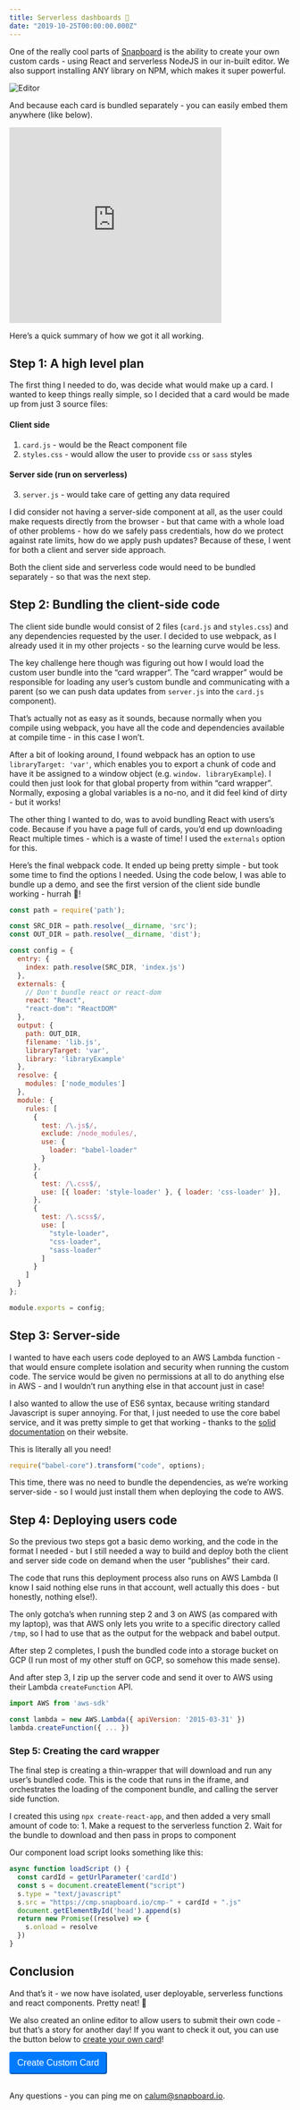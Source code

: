 ```yaml
---
title: Serverless dashboards 🤯
date: "2019-10-25T00:00:00.000Z"
---
```



One of the really cool parts of [Snapboard](https://snapboard.io) is the ability to create your own custom cards - using React and serverless NodeJS in our in-built editor. We also support installing ANY library on NPM, which makes it super powerful.

![Editor](editor.png "Editor")

And because each card is bundled separately - you can easily embed them anywhere (like below).

<div style="width:380px; height:350px;">
<iframe width="100%" height="100%" src='https://www.snapboard.io/embed/2K0JxrPtYyJRCRYZL0UC' frameBorder='0' allow='accelerometer; autoplay; encrypted-media; gyroscope; picture-in-picture' allowFullScreen></iframe>
</div>

Here’s a quick summary of how we got it all working.

## Step 1: A high level plan
The first thing I needed to do, was decide what would make up a card. I wanted to keep things really simple, so I decided that a card would be made up from just 3 source files:

#### Client side

1. `card.js`  - would be the React component file
2. `styles.css` - would allow the user to provide `css` or `sass` styles

#### Server side (run on serverless)

3. `server.js` - would take care of getting any data required

I did consider not having a server-side component at all, as the user could make requests directly from the browser - but that came with a whole load of other problems - how do we safely pass credentials, how do we protect against rate limits, how do we apply push updates? Because of these, I went for both a client and server side approach.

Both the client side and serverless code would need to be bundled separately - so that was the next step.


## Step 2: Bundling the client-side code

The client side bundle would consist of 2 files (`card.js` and `styles.css`) and any dependencies requested by the user. I decided to use webpack, as I already used it in my other projects - so the learning curve would be less.

The key challenge here though was figuring out how I would load the custom user bundle into the “card wrapper”.  The “card wrapper” would be responsible for loading any user’s custom bundle and communicating with a parent (so we can push data updates from `server.js` into the `card.js` component).

That’s actually not as easy as it sounds, because normally when you compile using webpack, you have all the code and dependencies available at compile time - in this case I won’t.

After a bit of looking around, I found webpack has an option to use `libraryTarget: 'var'`, which enables you to export a chunk of code and have it be assigned to a window object (e.g. `window. libraryExample`). I could then just look for that global property from within “card wrapper”. Normally, exposing a global variables is a no-no, and it did feel kind of dirty - but it works!

The other thing I wanted to do, was to avoid bundling React with users’s code. Because if you have a page full of cards, you’d end up downloading React multiple times - which is a waste of time! I used the `externals` option for this.
 
Here’s the final webpack code. It ended up being pretty simple - but took some time to find the options I needed. Using the code below, I was able to bundle up a demo, and see the first version of the client side bundle working - hurrah 🎉!

```js
const path = require('path');

const SRC_DIR = path.resolve(__dirname, 'src');
const OUT_DIR = path.resolve(__dirname, 'dist');

const config = {
  entry: {
    index: path.resolve(SRC_DIR, 'index.js')
  },
  externals: {      
    // Don't bundle react or react-dom      
    react: "React",      
    "react-dom": "ReactDOM"
  },
  output: {
    path: OUT_DIR,
    filename: 'lib.js',
    libraryTarget: 'var',
    library: 'libraryExample'
  },
  resolve: {
    modules: ['node_modules']
  },
  module: {
    rules: [
      {
        test: /\.js$/,
        exclude: /node_modules/,
        use: {
          loader: "babel-loader"
        }
      },
      {
        test: /\.css$/,
        use: [{ loader: 'style-loader' }, { loader: 'css-loader' }],
      },
      {
        test: /\.scss$/,
        use: [
          "style-loader",
          "css-loader",
          "sass-loader"
        ]
      }
    ]
  }
};

module.exports = config;
```


## Step 3: Server-side

I wanted to have each users code deployed to an AWS Lambda function - that would ensure complete isolation and security when running the custom code. The service would be given no permissions at all to do anything else in AWS - and I wouldn’t run anything else in that account just in case!

I also wanted to allow the use of ES6 syntax, because writing standard Javascript is super annoying. For that, I just needed to use the core babel service, and it was pretty simple to get that working - thanks to the [solid documentation]([B) on their website.

This is literally all you need!
```js
require("babel-core").transform("code", options);
```

This time, there was no need to bundle the dependencies, as we’re working server-side - so I would just install them when deploying the code to AWS.

## Step 4: Deploying users code

So the previous two steps got a basic demo working, and the code in the format I needed - but I still needed a way to build and deploy both the client and server side code on demand when the user “publishes” their card.

The code that runs this deployment process also runs on AWS Lambda (I know I said nothing else runs in that account, well actually this does - but honestly, nothing else!).

The only gotcha’s when running step 2 and 3 on AWS (as compared with my laptop), was that AWS only lets you write to a specific directory called `/tmp`, so I had to use that as the output for the webpack and babel output.

After step 2 completes, I push the bundled code into a storage bucket on GCP (I run most of my other stuff on GCP, so somehow this made sense).

And after step 3, I zip up the server code and send it over to AWS using their Lambda `createFunction` API.

```js
import AWS from 'aws-sdk'

const lambda = new AWS.Lambda({ apiVersion: '2015-03-31' })
lambda.createFunction({ ... })
```


### Step 5: Creating the card wrapper

The final step is creating a thin-wrapper that will download and run any user’s bundled code. This is the code that runs in the iframe, and orchestrates the loading of the component bundle, and calling the server side function.

I created this using `npx create-react-app`, and then added a very small amount of code to:
	1. Make a request to the serverless function
	2. Wait for the bundle to download and then pass in props to component

Our component load script looks something like this:

```js
async function loadScript () {
  const cardId = getUrlParameter('cardId')
  const s = document.createElement("script")
  s.type = "text/javascript"
  s.src = "https://cmp.snapboard.io/cmp-" + cardId + ".js"
  document.getElementById('head').append(s)
  return new Promise((resolve) => {
    s.onload = resolve
  })
}
```


## Conclusion
And that’s it - we now have isolated, user deployable, serverless functions and react components. Pretty neat! 🎉

We also created an online editor to allow users to submit their own code - but that’s a story for another day! If you want to check it out, you can use the button below to [create your own card](https://snapboard.io/docs/custom-cards)!

<a href='/editor/new'>
  <button style="cursor: pointer; color: #fff; background-color: #007bff; border-color: #007bff; padding: .375rem .75rem; font-size: 1rem; line-height: 1.5; border-radius: .25rem; margin-bottom: 1em;">Create Custom Card</button>
</a>

Any questions - you can ping me on [calum@snapboard.io](mailto:calum@snapboard.io).